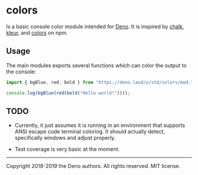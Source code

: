 # colors

Is a basic console color module intended for [Deno](https://deno.land/). It is
inspired by [chalk](https://www.npmjs.com/package/chalk),
[kleur](https://www.npmjs.com/package/kleur), and
[colors](https://www.npmjs.com/package/colors) on npm.

## Usage

The main modules exports several functions which can color the output to the
console:

```ts
import { bgBlue, red, bold } from "https://deno.land/x/std/colors/mod.ts";

console.log(bgBlue(red(bold("Hello world!"))));
```

## TODO

- Currently, it just assumes it is running in an environment that supports ANSI
  escape code terminal coloring. It should actually detect, specifically windows
  and adjust properly.

- Test coverage is very basic at the moment.

---

Copyright 2018-2019 the Deno authors. All rights reserved. MIT license.
